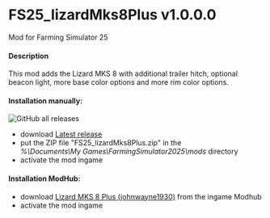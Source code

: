 # FS25_lizardMks8Plus v1.0.0.0
Mod for Farming Simulator 25 

#### Description
This mod adds the Lizard MKS 8 with additional trailer hitch, optional beacon light, more base color options and more rim color options.

#### Installation manually:
![GitHub all releases](https://img.shields.io/github/downloads/johnwayne1930/FS25_lizardMks8Plus/total?label=Downloads&style=plastic) 
* download [Latest release](https://github.com/johnwayne1930/FS25_lizardMks8Plus/releases/latest)
* put the ZIP file "FS25_lizardMks8Plus.zip" in the  
_%\Documents\My Games\FarmingSimulator2025\mods_ directory
* activate the mod ingame

#### Installation ModHub:
* download [Lizard MKS 8 Plus (johnwayne1930)](https://www.farming-simulator.com/mod.php?mod_id=305635) from the ingame Modhub
* activate the mod ingame
